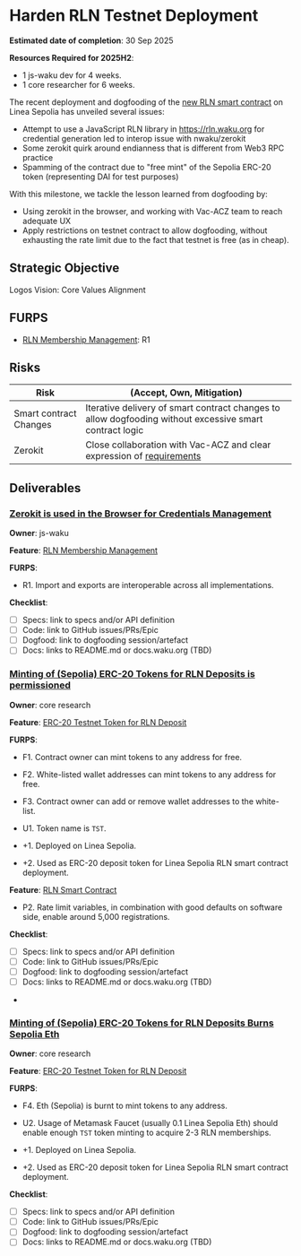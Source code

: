 # Harden RLN Testnet Deployment

**Estimated date of completion**: 30 Sep 2025

**Resources Required for 2025H2**:
- 1 js-waku dev for 4 weeks.
- 1 core researcher for 6 weeks.

The recent deployment and dogfooding of the [new RLN smart contract](https://github.com/waku-org/pm/milestone/34) on Linea Sepolia has unveiled several issues:

- Attempt to use a JavaScript RLN library in https://rln.waku.org for credential generation led to interop issue with nwaku/zerokit
- Some zerokit quirk around endianness that is different from Web3 RPC practice
- Spamming of the contract due to "free mint" of the Sepolia ERC-20 token (representing DAI for test purposes)

With this milestone, we tackle the lesson learned from dogfooding by:

- Using zerokit in the browser, and working with Vac-ACZ team to reach adequate UX
- Apply restrictions on testnet contract to allow dogfooding, without exhausting the rate limit due to the fact that testnet is free (as in cheap).

## Strategic Objective

Logos Vision: Core Values Alignment

## FURPS

-  [RLN Membership Management](/FURPS/application/rln_membership_management.md): R1

## Risks

| Risk                   | (Accept, Own, Mitigation)                                                                                        |
|------------------------|------------------------------------------------------------------------------------------------------------------|
| Smart contract Changes | Iterative delivery of smart contract changes to allow dogfooding without excessive smart contract logic          |
| Zerokit                | Close collaboration with Vac-ACZ and clear expression of [requirements](https://github.com/waku-org/pm/pull/329) |

## Deliverables 

### [Zerokit is used in the Browser for Credentials Management](https://github.com/waku-org/pm/issues/341)

**Owner**: js-waku

**Feature**: [RLN Membership Management](/FURPS/application/rln_membership_management.md)

**FURPS**:
- R1. Import and exports are interoperable across all implementations.

**Checklist**:
- [ ] Specs: link to specs and/or API definition
- [ ] Code: link to GitHub issues/PRs/Epic
- [ ] Dogfood: link to dogfooding session/artefact
- [ ] Docs: links to README.md or docs.waku.org (TBD)

### [Minting of (Sepolia) ERC-20 Tokens for RLN Deposits is permissioned](https://github.com/waku-org/pm/issues/334)

**Owner**: core research

**Feature**: [ERC-20 Testnet Token for RLN Deposit](/FURPS/application/erc-20_testnet_token_for_rln_deposit.md)

**FURPS**:
- F1. Contract owner can mint tokens to any address for free.
- F2. White-listed wallet addresses can mint tokens to any address for free.
- F3. Contract owner can add or remove wallet addresses to the white-list.

- U1. Token name is `TST`.

- +1. Deployed on Linea Sepolia.
- +2. Used as ERC-20 deposit token for Linea Sepolia RLN smart contract deployment.

**Feature**: [RLN Smart Contract](/FURPS/core/rln_smart_contract.md)

- P2. Rate limit variables, in combination with good defaults on software side, enable around 5,000 registrations.

**Checklist**:
- [ ] Specs: link to specs and/or API definition
- [ ] Code: link to GitHub issues/PRs/Epic
- [ ] Dogfood: link to dogfooding session/artefact
- [ ] Docs: links to README.md or docs.waku.org (TBD)
- 
### [Minting of (Sepolia) ERC-20 Tokens for RLN Deposits Burns Sepolia Eth](https://github.com/waku-org/pm/issues/335)

**Owner**: core research

**Feature**: [ERC-20 Testnet Token for RLN Deposit](/FURPS/application/erc-20_testnet_token_for_rln_deposit.md)

**FURPS**:
- F4. Eth (Sepolia) is burnt to mint tokens to any address.

- U2. Usage of Metamask Faucet (usually 0.1 Linea Sepolia Eth) should enable enough `TST` token minting to acquire 2-3 RLN memberships.

- +1. Deployed on Linea Sepolia.
- +2. Used as ERC-20 deposit token for Linea Sepolia RLN smart contract deployment.

**Checklist**:
- [ ] Specs: link to specs and/or API definition
- [ ] Code: link to GitHub issues/PRs/Epic
- [ ] Dogfood: link to dogfooding session/artefact
- [ ] Docs: links to README.md or docs.waku.org (TBD)
